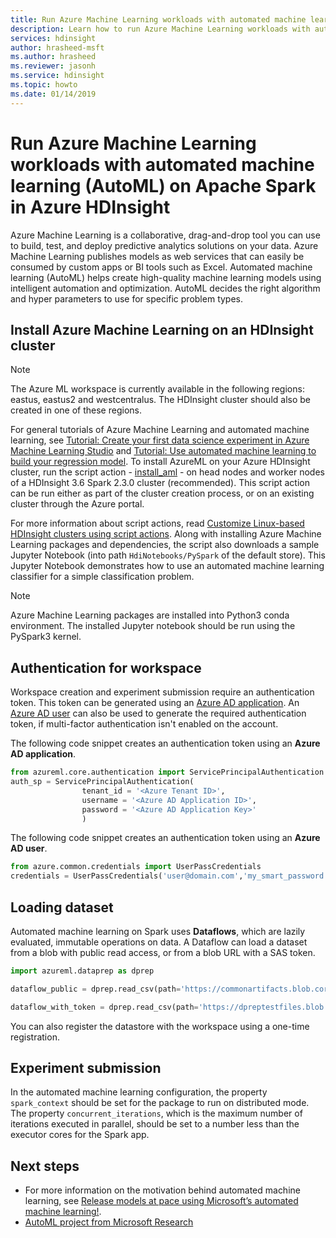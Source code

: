 ```yaml
---
title: Run Azure Machine Learning workloads with automated machine learning (AutoML) on Apache Spark in Azure HDInsight
description: Learn how to run Azure Machine Learning workloads with automated machine learning (AutoML) on Apache Spark in Azure HDInsight.
services: hdinsight
author: hrasheed-msft
ms.author: hrasheed
ms.reviewer: jasonh
ms.service: hdinsight
ms.topic: howto
ms.date: 01/14/2019
---
```

# Run Azure Machine Learning workloads with automated machine learning (AutoML) on Apache Spark in Azure HDInsight

Azure Machine Learning is a collaborative, drag-and-drop tool you can use to build, test, and deploy predictive analytics solutions on your data. Azure Machine Learning publishes models as web services that can easily be consumed by custom apps or BI tools such as Excel. Automated machine learning (AutoML) helps create high-quality machine learning models using intelligent automation and optimization. AutoML decides the right algorithm and hyper parameters to use for specific problem types.

## Install Azure Machine Learning on an HDInsight cluster

> [!Note]
> The Azure ML workspace is currently available in the following regions: eastus, eastus2 and westcentralus. The HDInsight cluster should also be created in one of these regions.

For general tutorials of Azure Machine Learning and automated machine learning, see [Tutorial: Create your first data science experiment in Azure Machine Learning Studio](../../machine-learning/studio/create-experiment.md) and [Tutorial: Use automated machine learning to build your regression model](../../machine-learning/service/tutorial-auto-train-models.md).
To install AzureML on your Azure HDInsight cluster, run the script action - [install_aml](https://commonartifacts.blob.core.windows.net/automl/install_aml.sh) - on head nodes and worker nodes of a HDInsight 3.6 Spark 2.3.0 cluster (recommended). This script action can be run either as part of the cluster creation process, or on an existing cluster through the Azure portal.

For more information about script actions, read [Customize Linux-based HDInsight clusters using script actions](../hdinsight-hadoop-customize-cluster-linux.md). Along with installing Azure Machine Learning packages and dependencies, the script also downloads a sample Jupyter Notebook (into path `HdiNotebooks/PySpark` of the default store). This Jupyter Notebook demonstrates how to use an automated machine learning classifier for a simple classification problem.

> [!Note]
> Azure Machine Learning packages are installed into Python3 conda environment. The installed Jupyter notebook should be run using the PySpark3 kernel.

## Authentication for workspace

Workspace creation and experiment submission require an authentication token. This token can be generated using an [Azure AD application](../../active-directory/develop/app-objects-and-service-principals.md). An [Azure AD user](https://docs.microsoft.com/python/azure/python-sdk-azure-authenticate?view=azure-python) can also be used to generate the required authentication token, if multi-factor authentication isn't enabled on the account.  

The following code snippet creates an authentication token using an **Azure AD application**.

```python
from azureml.core.authentication import ServicePrincipalAuthentication
auth_sp = ServicePrincipalAuthentication(
				tenant_id = '<Azure Tenant ID>',
				username = '<Azure AD Application ID>',
				password = '<Azure AD Application Key>'
				)
```
The following code snippet creates an authentication token using an **Azure AD user**.

```python
from azure.common.credentials import UserPassCredentials
credentials = UserPassCredentials('user@domain.com','my_smart_password')
```

## Loading dataset

Automated machine learning on Spark uses **Dataflows**, which are lazily evaluated, immutable operations on data.  A Dataflow can load a dataset from a blob with public read access, or from a blob URL with a SAS token.

```python
import azureml.dataprep as dprep

dataflow_public = dprep.read_csv(path='https://commonartifacts.blob.core.windows.net/automl/UCI_Adult_train.csv')

dataflow_with_token = dprep.read_csv(path='https://dpreptestfiles.blob.core.windows.net/testfiles/read_csv_duplicate_headers.csv?st=2018-06-15T23%3A01%3A42Z&se=2019-06-16T23%3A01%3A00Z&sp=r&sv=2017-04-17&sr=b&sig=ugQQCmeC2eBamm6ynM7wnI%2BI3TTDTM6z9RPKj4a%2FU6g%3D')
```

You can also register the datastore with the workspace using a one-time registration.

## Experiment submission

In the automated machine learning configuration, the property `spark_context` should be set for the package to run on distributed mode. The property `concurrent_iterations`, which is the maximum number of iterations executed in parallel, should be set to a number less than the executor cores for the Spark app.

## Next steps

* For more information on the motivation behind automated machine learning, see [Release models at pace using Microsoft’s automated machine learning!](https://azure.microsoft.com/blog/release-models-at-pace-using-microsoft-s-automl/).
* [AutoML project from Microsoft Research](https://www.microsoft.com/research/project/automl/)